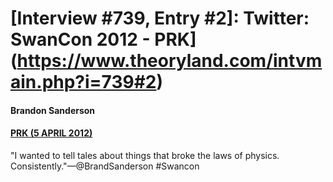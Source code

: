 # [Interview #739, Entry #2]: Twitter: SwanCon 2012 - PRK](https://www.theoryland.com/intvmain.php?i=739#2)

#### Brandon Sanderson

#### [PRK (5 APRIL 2012)](https://twitter.com/prkaye/status/187877673886941185)

"I wanted to tell tales about things that broke the laws of physics. Consistently."—@BrandSanderson #Swancon

